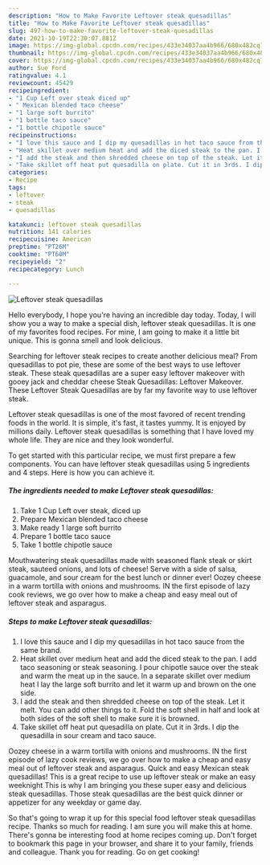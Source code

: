 ```yaml
---
description: "How to Make Favorite Leftover steak quesadillas"
title: "How to Make Favorite Leftover steak quesadillas"
slug: 497-how-to-make-favorite-leftover-steak-quesadillas
date: 2021-10-19T22:30:07.881Z
image: https://img-global.cpcdn.com/recipes/433e34037aa4b966/680x482cq70/leftover-steak-quesadillas-recipe-main-photo.jpg
thumbnail: https://img-global.cpcdn.com/recipes/433e34037aa4b966/680x482cq70/leftover-steak-quesadillas-recipe-main-photo.jpg
cover: https://img-global.cpcdn.com/recipes/433e34037aa4b966/680x482cq70/leftover-steak-quesadillas-recipe-main-photo.jpg
author: Sue Ford
ratingvalue: 4.1
reviewcount: 45429
recipeingredient:
- "1 Cup Left over steak diced up"
- " Mexican blended taco cheese"
- "1 large soft burrito"
- "1 bottle taco sauce"
- "1 bottle chipotle sauce"
recipeinstructions:
- "I love this sauce and I dip my quesadillas in hot taco sauce from the same brand."
- "Heat skillet over medium heat and add the diced steak to the pan. I add taco seasoning or steak seasoning. I pour chipotle sauce over the steak and warm the meat up in the sauce. In a separate skillet over medium heat I lay the large soft burrito and let it warm up and brown on the one side."
- "I add the steak and then shredded cheese on top of the steak. Let it melt. You can add other things to it. Fold the soft shell in half and look at both sides of the soft shell to make sure it is browned."
- "Take skillet off heat put quesadilla on plate. Cut it in 3rds. I dip the quesadilla in sour cream and taco sauce."
categories:
- Recipe
tags:
- leftover
- steak
- quesadillas

katakunci: leftover steak quesadillas 
nutrition: 141 calories
recipecuisine: American
preptime: "PT26M"
cooktime: "PT60M"
recipeyield: "2"
recipecategory: Lunch

---
```



![Leftover steak quesadillas](https://img-global.cpcdn.com/recipes/433e34037aa4b966/680x482cq70/leftover-steak-quesadillas-recipe-main-photo.jpg)

Hello everybody, I hope you're having an incredible day today. Today, I will show you a way to make a special dish, leftover steak quesadillas. It is one of my favorites food recipes. For mine, I am going to make it a little bit unique. This is gonna smell and look delicious.

Searching for leftover steak recipes to create another delicious meal? From quesadillas to pot pie, these are some of the best ways to use leftover steak. These steak quesadillas are a super easy leftover makeover with gooey jack and cheddar cheese Steak Quesadillas: Leftover Makeover. These Leftover Steak Quesadillas are by far my favorite way to use leftover steak.

Leftover steak quesadillas is one of the most favored of recent trending foods in the world. It is simple, it's fast, it tastes yummy. It is enjoyed by millions daily. Leftover steak quesadillas is something that I have loved my whole life. They are nice and they look wonderful.


To get started with this particular recipe, we must first prepare a few components. You can have leftover steak quesadillas using 5 ingredients and 4 steps. Here is how you can achieve it.

<!--inarticleads1-->

##### The ingredients needed to make Leftover steak quesadillas:

1. Take 1 Cup Left over steak, diced up
1. Prepare  Mexican blended taco cheese
1. Make ready 1 large soft burrito
1. Prepare 1 bottle taco sauce
1. Take 1 bottle chipotle sauce


Mouthwatering steak quesadillas made with seasoned flank steak or skirt steak, sauteed onions, and lots of cheese! Serve with a side of salsa, guacamole, and sour cream for the best lunch or dinner ever! Oozey cheese in a warm tortilla with onions and mushrooms. IN the first episode of lazy cook reviews, we go over how to make a cheap and easy meal out of leftover steak and asparagus. 

<!--inarticleads2-->

##### Steps to make Leftover steak quesadillas:

1. I love this sauce and I dip my quesadillas in hot taco sauce from the same brand.
1. Heat skillet over medium heat and add the diced steak to the pan. I add taco seasoning or steak seasoning. I pour chipotle sauce over the steak and warm the meat up in the sauce. In a separate skillet over medium heat I lay the large soft burrito and let it warm up and brown on the one side.
1. I add the steak and then shredded cheese on top of the steak. Let it melt. You can add other things to it. Fold the soft shell in half and look at both sides of the soft shell to make sure it is browned.
1. Take skillet off heat put quesadilla on plate. Cut it in 3rds. I dip the quesadilla in sour cream and taco sauce.


Oozey cheese in a warm tortilla with onions and mushrooms. IN the first episode of lazy cook reviews, we go over how to make a cheap and easy meal out of leftover steak and asparagus. Quick and easy Mexican steak quesadillas! This is a great recipe to use up leftover steak or make an easy weeknight This is why I am bringing you these super easy and delicious steak quesadillas. Those steak quesadillas are the best quick dinner or appetizer for any weekday or game day. 

So that's going to wrap it up for this special food leftover steak quesadillas recipe. Thanks so much for reading. I am sure you will make this at home. There's gonna be interesting food at home recipes coming up. Don't forget to bookmark this page in your browser, and share it to your family, friends and colleague. Thank you for reading. Go on get cooking!
